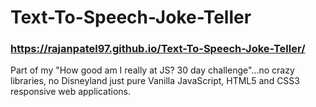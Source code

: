 # Text-To-Speech-Joke-Teller
### https://rajanpatel97.github.io/Text-To-Speech-Joke-Teller/
Part of my "How good am I really at JS? 30 day challenge"...no crazy libraries, no Disneyland just pure Vanilla JavaScript, HTML5 and CSS3 responsive web applications.

